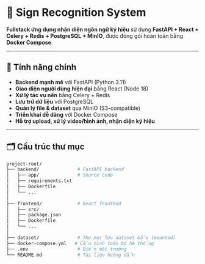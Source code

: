 # 🧠 Sign Recognition System

**Fullstack ứng dụng nhận diện ngôn ngữ ký hiệu** sử dụng **FastAPI + React + Celery + Redis + PostgreSQL + MinIO**, được đóng gói hoàn toàn bằng **Docker Compose**.

---

## 🚀 Tính năng chính

- **Backend mạnh mẽ** với FastAPI (Python 3.11)
- **Giao diện người dùng hiện đại** bằng React (Node 18)
- **Xử lý tác vụ nền** bằng Celery + Redis
- **Lưu trữ dữ liệu** với PostgreSQL
- **Quản lý file & dataset** qua MinIO (S3-compatible)
- **Triển khai dễ dàng** với Docker Compose
- **Hỗ trợ upload, xử lý video/hình ảnh, nhận diện ký hiệu**

---

## 🗂️ Cấu trúc thư mục

```bash
project-root/
├── backend/              # FastAPI backend
│   ├── app/              # Source code
│   ├── requirements.txt
│   ├── Dockerfile
│   └── ...
│
├── frontend/             # React frontend
│   ├── src/
│   ├── package.json
│   ├── Dockerfile
│   └── ...
│
├── dataset/              # Thư mục lưu dataset mẫu (mounted)
├── docker-compose.yml   # Cấu hình toàn bộ hệ thống
├── .env                  # Biến môi trường
└── README.md             # Tài liệu hướng dẫn
